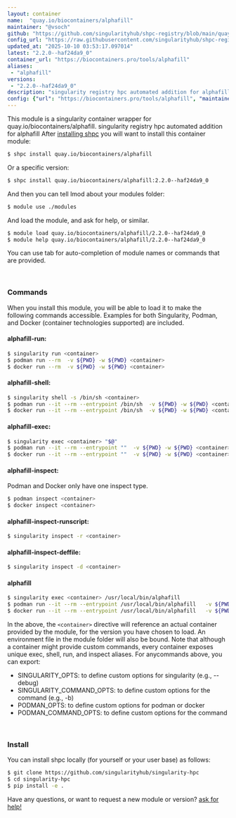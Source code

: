 ```yaml
---
layout: container
name:  "quay.io/biocontainers/alphafill"
maintainer: "@vsoch"
github: "https://github.com/singularityhub/shpc-registry/blob/main/quay.io/biocontainers/alphafill/container.yaml"
config_url: "https://raw.githubusercontent.com/singularityhub/shpc-registry/main/quay.io/biocontainers/alphafill/container.yaml"
updated_at: "2025-10-10 03:53:17.097014"
latest: "2.2.0--haf24da9_0"
container_url: "https://biocontainers.pro/tools/alphafill"
aliases:
 - "alphafill"
versions:
 - "2.2.0--haf24da9_0"
description: "singularity registry hpc automated addition for alphafill"
config: {"url": "https://biocontainers.pro/tools/alphafill", "maintainer": "@vsoch", "description": "singularity registry hpc automated addition for alphafill", "latest": {"2.2.0--haf24da9_0": "sha256:1e46f583b5b296af079d6d2820d56439c463220e7bd10223be92ae06d6509d13"}, "tags": {"2.2.0--haf24da9_0": "sha256:1e46f583b5b296af079d6d2820d56439c463220e7bd10223be92ae06d6509d13"}, "docker": "quay.io/biocontainers/alphafill", "aliases": {"alphafill": "/usr/local/bin/alphafill"}}
---
```


This module is a singularity container wrapper for quay.io/biocontainers/alphafill.
singularity registry hpc automated addition for alphafill
After [installing shpc](#install) you will want to install this container module:


```bash
$ shpc install quay.io/biocontainers/alphafill
```

Or a specific version:

```bash
$ shpc install quay.io/biocontainers/alphafill:2.2.0--haf24da9_0
```

And then you can tell lmod about your modules folder:

```bash
$ module use ./modules
```

And load the module, and ask for help, or similar.

```bash
$ module load quay.io/biocontainers/alphafill/2.2.0--haf24da9_0
$ module help quay.io/biocontainers/alphafill/2.2.0--haf24da9_0
```

You can use tab for auto-completion of module names or commands that are provided.

<br>

### Commands

When you install this module, you will be able to load it to make the following commands accessible.
Examples for both Singularity, Podman, and Docker (container technologies supported) are included.

#### alphafill-run:

```bash
$ singularity run <container>
$ podman run --rm  -v ${PWD} -w ${PWD} <container>
$ docker run --rm  -v ${PWD} -w ${PWD} <container>
```

#### alphafill-shell:

```bash
$ singularity shell -s /bin/sh <container>
$ podman run --it --rm --entrypoint /bin/sh  -v ${PWD} -w ${PWD} <container>
$ docker run --it --rm --entrypoint /bin/sh  -v ${PWD} -w ${PWD} <container>
```

#### alphafill-exec:

```bash
$ singularity exec <container> "$@"
$ podman run --it --rm --entrypoint ""  -v ${PWD} -w ${PWD} <container> "$@"
$ docker run --it --rm --entrypoint ""  -v ${PWD} -w ${PWD} <container> "$@"
```

#### alphafill-inspect:

Podman and Docker only have one inspect type.

```bash
$ podman inspect <container>
$ docker inspect <container>
```

#### alphafill-inspect-runscript:

```bash
$ singularity inspect -r <container>
```

#### alphafill-inspect-deffile:

```bash
$ singularity inspect -d <container>
```


#### alphafill

```bash
$ singularity exec <container> /usr/local/bin/alphafill
$ podman run --it --rm --entrypoint /usr/local/bin/alphafill   -v ${PWD} -w ${PWD} <container> -c " $@"
$ docker run --it --rm --entrypoint /usr/local/bin/alphafill   -v ${PWD} -w ${PWD} <container> -c " $@"
```



In the above, the `<container>` directive will reference an actual container provided
by the module, for the version you have chosen to load. An environment file in the
module folder will also be bound. Note that although a container
might provide custom commands, every container exposes unique exec, shell, run, and
inspect aliases. For anycommands above, you can export:

 - SINGULARITY_OPTS: to define custom options for singularity (e.g., --debug)
 - SINGULARITY_COMMAND_OPTS: to define custom options for the command (e.g., -b)
 - PODMAN_OPTS: to define custom options for podman or docker
 - PODMAN_COMMAND_OPTS: to define custom options for the command

<br>

### Install

You can install shpc locally (for yourself or your user base) as follows:

```bash
$ git clone https://github.com/singularityhub/singularity-hpc
$ cd singularity-hpc
$ pip install -e .
```

Have any questions, or want to request a new module or version? [ask for help!](https://github.com/singularityhub/singularity-hpc/issues)